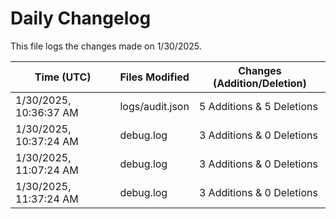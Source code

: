 # Daily Changelog

This file logs the changes made on 1/30/2025.

| Time (UTC)             | Files Modified                    | Changes (Addition/Deletion) |
|------------------------|-----------------------------------|-----------------------------|
| 1/30/2025, 10:36:37 AM | logs/audit.json | 5 Additions & 5 Deletions |
| 1/30/2025, 10:37:24 AM | debug.log | 3 Additions & 0 Deletions|
| 1/30/2025, 11:07:24 AM | debug.log | 3 Additions & 0 Deletions|
| 1/30/2025, 11:37:24 AM | debug.log | 3 Additions & 0 Deletions|
